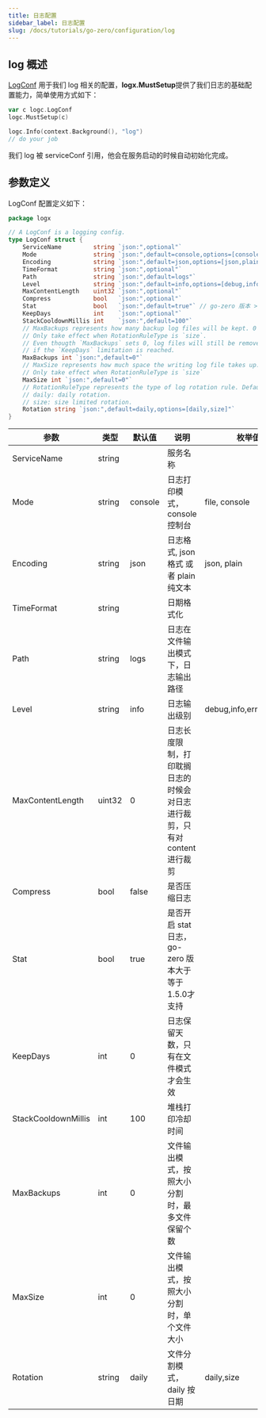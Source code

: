 ```yaml
---
title: 日志配置
sidebar_label: 日志配置
slug: /docs/tutorials/go-zero/configuration/log
---
```


## log 概述

[LogConf](https://github.com/zeromicro/go-zero/blob/master/core/logx/config.go#L4) 用于我们 log 相关的配置，**logx.MustSetup**提供了我们日志的基础配置能力，简单使用方式如下：

```go
var c logc.LogConf
logc.MustSetup(c)

logc.Info(context.Background(), "log")
// do your job
```

我们 log 被 serviceConf 引用，他会在服务启动的时候自动初始化完成。

## 参数定义

LogConf 配置定义如下：

```go
package logx

// A LogConf is a logging config.
type LogConf struct {
    ServiceName         string `json:",optional"`
    Mode                string `json:",default=console,options=[console,file,volume]"`
    Encoding            string `json:",default=json,options=[json,plain]"`
    TimeFormat          string `json:",optional"`
    Path                string `json:",default=logs"`
    Level               string `json:",default=info,options=[debug,info,error,severe]"`
    MaxContentLength    uint32 `json:",optional"`
    Compress            bool   `json:",optional"`
    Stat                bool   `json:",default=true"` // go-zero 版本 >= 1.5.0 才支持
    KeepDays            int    `json:",optional"`
    StackCooldownMillis int    `json:",default=100"`
    // MaxBackups represents how many backup log files will be kept. 0 means all files will be kept forever.
    // Only take effect when RotationRuleType is `size`.
    // Even thougth `MaxBackups` sets 0, log files will still be removed
    // if the `KeepDays` limitation is reached.
    MaxBackups int `json:",default=0"`
    // MaxSize represents how much space the writing log file takes up. 0 means no limit. The unit is `MB`.
    // Only take effect when RotationRuleType is `size`
    MaxSize int `json:",default=0"`
    // RotationRuleType represents the type of log rotation rule. Default is `daily`.
    // daily: daily rotation.
    // size: size limited rotation.
    Rotation string `json:",default=daily,options=[daily,size]"`
}

```

| 参数                | 类型   | 默认值  | 说明                                        | 枚举值 |
| ------------------- | ------ | ------- |-------------------------------------------| --------- |
| ServiceName         | string |         | 服务名称                                      |
| Mode                | string | console | 日志打印模式，console 控制台                        | file, console |
| Encoding            | string | json    | 日志格式, json 格式 或者 plain 纯文本                | json, plain |
| TimeFormat          | string |         | 日期格式化                                     |
| Path                | string | logs    | 日志在文件输出模式下，日志输出路径                         |
| Level               | string | info    | 日志输出级别                                    | debug,info,error,severe |
| MaxContentLength    | uint32 | 0       | 日志长度限制，打印耽搁日志的时候会对日志进行裁剪，只有对 content 进行裁剪 |
| Compress            | bool   | false   | 是否压缩日志                                    |
| Stat                | bool   | true    | 是否开启 stat 日志，go-zero 版本大于等于1.5.0才支持       |
| KeepDays            | int    | 0       | 日志保留天数，只有在文件模式才会生效                        |
| StackCooldownMillis | int    | 100     | 堆栈打印冷却时间                                  |
| MaxBackups          | int    | 0       | 文件输出模式，按照大小分割时，最多文件保留个数                   |
| MaxSize             | int    | 0       | 文件输出模式，按照大小分割时，单个文件大小                     |
| Rotation            | string | daily   | 文件分割模式， daily 按日期                         | daily,size |
